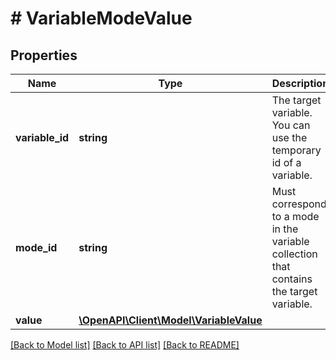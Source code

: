 # # VariableModeValue

## Properties

Name | Type | Description | Notes
------------ | ------------- | ------------- | -------------
**variable_id** | **string** | The target variable. You can use the temporary id of a variable. |
**mode_id** | **string** | Must correspond to a mode in the variable collection that contains the target variable. |
**value** | [**\OpenAPI\Client\Model\VariableValue**](VariableValue.md) |  |

[[Back to Model list]](../../README.md#models) [[Back to API list]](../../README.md#endpoints) [[Back to README]](../../README.md)

